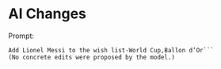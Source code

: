 # AI Changes

Prompt:
```
Add Lionel Messi to the wish list-World Cup,Ballon d’Or```
(No concrete edits were proposed by the model.)